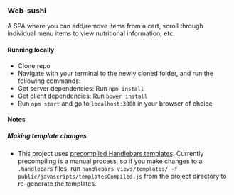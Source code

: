### Web-sushi

A SPA where you can add/remove items from a cart, scroll through individual menu items to view nutritional information, etc.

#### Running locally

- Clone repo
- Navigate with your terminal to the newly cloned folder, and run the following commands:
- Get server dependencies: Run `npm install`
- Get client dependencies: Run `bower install`
- Run `npm start` and go to `localhost:3000` in your browser of choice

#### Notes

##### Making template changes

- This project uses [precompiled Handlebars templates](http://handlebarsjs.com/precompilation.html). Currently precompiling is a manual process, so if you make changes to a `.handlebars` files, run `handlebars views/templates/ -f public/javascripts/templatesCompiled.js` from the project directory to re-generate the templates.
